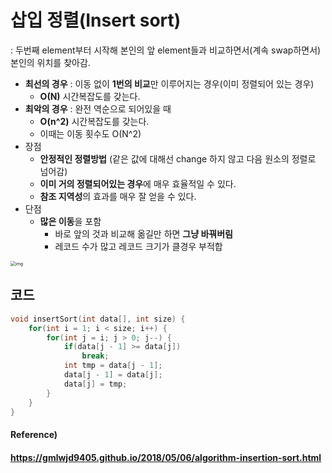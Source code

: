 # 삽입 정렬(Insert sort)

: 두번째 element부터 시작해 본인의 앞 element들과 비교하면서(계속 swap하면서) 본인의 위치를 찾아감.

* **최선의 경우** : 이동 없이 **1번의 비교**만 이루어지는 경우(이미 정렬되어 있는 경우)
  * **O(N)** 시간복잡도를 갖는다.
* **최악의 경우** : 완전 역순으로 되어있을 때
  * **O(n^2)** 시간복잡도를 갖는다.
  * 이때는 이동 횟수도 O(N^2)
* 장점
  * **안정적인 정렬방법** (같은 값에 대해선 change 하지 않고 다음 원소의 정렬로 넘어감)
  * **이미 거의 정렬되어있는 경우**에 매우 효율적일 수 있다.
  * **참조 지역성**의 효과를 매우 잘 얻을 수 있다.
* 단점
  * **많은 이동**을 포함
    * 바로 앞의 것과 비교해 옮길만 하면 **그냥 바꿔버림**
    * 레코드 수가 많고 레코드 크기가 클경우 부적합

<img src="https://gmlwjd9405.github.io/images/algorithm-insertion-sort/insertion-sort.png" alt="img" style="zoom: 50%;" />



## 코드

```c++
void insertSort(int data[], int size) {
    for(int i = 1; i < size; i++) {
        for(int j = i; j > 0; j--) {
            if(data[j - 1] >= data[j])
                break;
            int tmp = data[j - 1];
            data[j - 1] = data[j];
            data[j] = tmp;
        }
    }
}
```





#### Reference)

#### https://gmlwjd9405.github.io/2018/05/06/algorithm-insertion-sort.html
